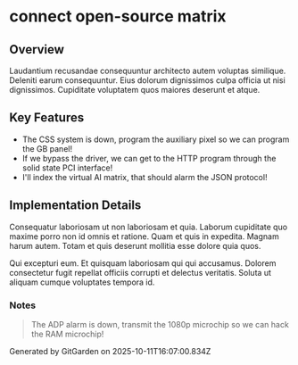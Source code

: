 # connect open-source matrix

## Overview
Laudantium recusandae consequuntur architecto autem voluptas similique. Deleniti earum consequuntur. Eius dolorum dignissimos culpa officia ut nisi dignissimos. Cupiditate voluptatem quos maiores deserunt et atque.

## Key Features
- The CSS system is down, program the auxiliary pixel so we can program the GB panel!
- If we bypass the driver, we can get to the HTTP program through the solid state PCI interface!
- I'll index the virtual AI matrix, that should alarm the JSON protocol!

## Implementation Details
Consequatur laboriosam ut non laboriosam et quia. Laborum cupiditate quo maxime porro non id omnis et ratione. Quam et quis in expedita. Magnam harum autem. Totam et quis deserunt mollitia esse dolore quia quos.
 Qui excepturi eum. Et quisquam laboriosam qui qui accusamus. Dolorem consectetur fugit repellat officiis corrupti et delectus veritatis. Soluta ut aliquam cumque voluptates tempora id.

### Notes
> The ADP alarm is down, transmit the 1080p microchip so we can hack the RAM microchip!

Generated by GitGarden on 2025-10-11T16:07:00.834Z
